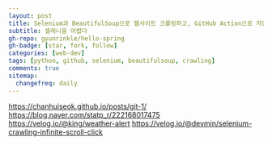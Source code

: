 ```yaml
---
layout: post
title: Selenium과 BeautifulSoup으로 웹사이트 크롤링하고, GitHub Action으로 자동화 하기
subtitle: 셀레니움 어렵다
gh-repo: gyunrinkle/hello-spring
gh-badge: [star, fork, follow]
categories: [web-dev]
tags: [python, github, selenium, beautifulsoup, crawling]
comments: true
sitemap:
  changefreq: daily
---
```


<https://chanhuiseok.github.io/posts/git-1/>
<https://blog.naver.com/statp_r/222168017475>
<https://velog.io/@king/weather-alert>
<https://velog.io/@devmin/selenium-crawling-infinite-scroll-click>
